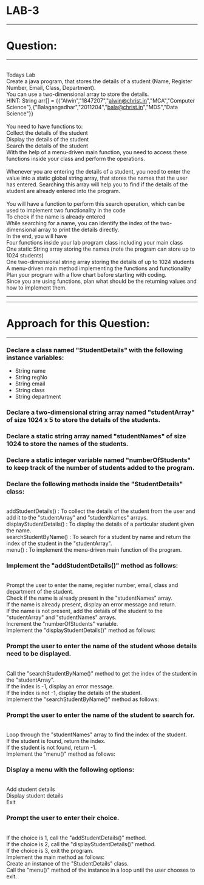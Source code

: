 
# LAB-3
***************************
# Question:
***************************
<br> Todays Lab
<br> Create a java program, that stores the details of a student (Name, Register Number, Email, Class, Department).
<br> You can use a two-dimensional array to store the details.
<br> HINT: String arr[] = {{"Alwin","1847207","alwin@christ.in","MCA","Computer Science"},{"Balagangadhar","2011204","bala@christ.in","MDS","Data Science"}}
<br> 
<br> You need to have functions to:
<br> Collect the details of the student
<br> Display the details of the student
<br> Search the details of the student
<br> With the help of a menu-driven main function, you need to access these functions inside your class and perform the operations.
<br> 
<br> Whenever you are entering the details of a student, you need to enter the value into a static global string array, that stores the names that the user has entered. Searching this array will help you to find if the details of the student are already entered into the program.
<br> 
<br> You will have a function to perform this search operation, which can be used to implement two functionality in the code
<br> To check if the name is already entered
<br> While searching for a name, you can identify the index of the two-dimensional array to print the details directly.
<br> In the end, you will have
<br> Four functions inside your lab program class including your main class
<br> One static String array storing the names (note the program can store up to 1024 students)
<br> One two-dimensional string array storing the details of up to 1024 students
<br> A menu-driven main method implementing the functions and functionality
<br> Plan your program with a flow chart before starting with coding.
<br> Since you are using functions, plan what should be the returning values and how to implement them.

*************************************************************************************************************************************************************************

************************************
# Approach for this Question:
************************************
### Declare a class named "StudentDetails" with the following instance variables:

* String name
* String regNo
* String email
* String class
* String department
### Declare a two-dimensional string array named "studentArray" of size 1024 x 5 to store the details of the students.

### Declare a static string array named "studentNames" of size 1024 to store the names of the students.

### Declare a static integer variable named "numberOfStudents" to keep track of the number of students added to the program.

### Declare the following methods inside the "StudentDetails" class:

<br> addStudentDetails() : To collect the details of the student from the user and add it to the "studentArray" and "studentNames" arrays.
<br> displayStudentDetails() : To display the details of a particular student given the name.
<br> searchStudentByName() : To search for a student by name and return the index of the student in the "studentArray".
<br> menu() : To implement the menu-driven main function of the program.
### Implement the "addStudentDetails()" method as follows:

<br> Prompt the user to enter the name, register number, email, class and department of the student.
<br> Check if the name is already present in the "studentNames" array.
<br> If the name is already present, display an error message and return.
<br> If the name is not present, add the details of the student to the "studentArray" and "studentNames" arrays.
<br> Increment the "numberOfStudents" variable.
<br> Implement the "displayStudentDetails()" method as follows:
<br> 
###  Prompt the user to enter the name of the student whose details need to be displayed.
<br> Call the "searchStudentByName()" method to get the index of the student in the "studentArray".
<br> If the index is -1, display an error message.
<br> If the index is not -1, display the details of the student.
<br> Implement the "searchStudentByName()" method as follows:
<br> 
### Prompt the user to enter the name of the student to search for.
<br> Loop through the "studentNames" array to find the index of the student.
<br> If the student is found, return the index.
<br> If the student is not found, return -1.
<br> Implement the "menu()" method as follows:
<br> 
###  Display a menu with the following options:
<br> Add student details
<br> Display student details
<br> Exit
### Prompt the user to enter their choice.
<br> If the choice is 1, call the "addStudentDetails()" method.
<br> If the choice is 2, call the "displayStudentDetails()" method.
<br> If the choice is 3, exit the program.
<br> Implement the main method as follows: 
<br> Create an instance of the "StudentDetails" class.
<br> Call the "menu()" method of the instance in a loop until the user chooses to exit.





